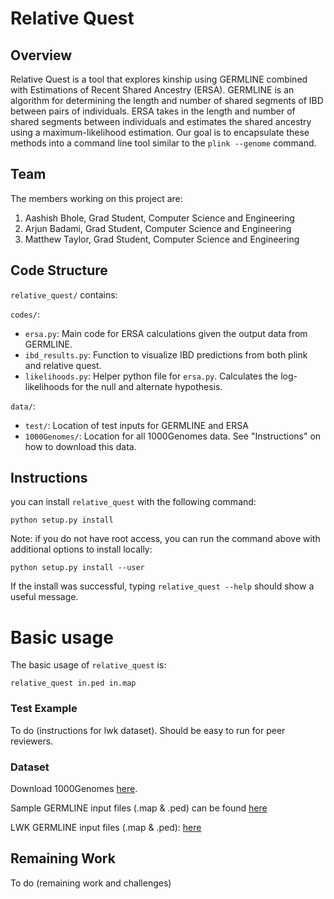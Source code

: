 # Relative Quest

## Overview
Relative Quest is a tool that explores kinship using GERMLINE combined with Estimations of Recent Shared Ancestry (ERSA). GERMLINE is an algorithm for determining the length and number of shared segments of IBD between pairs of individuals. ERSA
takes in the length and number of shared segments between individuals and estimates the shared ancestry using a maximum-likelihood estimation. Our goal is to encapsulate these methods into a command line tool similar to the ```plink --genome``` command. 

## Team
The members working on this project are:
1. Aashish Bhole, Grad Student, Computer Science and Engineering
2. Arjun Badami, Grad Student, Computer Science and Engineering
3. Matthew Taylor, Grad Student, Computer Science and Engineering

## Code Structure
```relative_quest/``` contains:

```codes/```:

- ```ersa.py```: Main code for ERSA calculations given the output data from GERMLINE. 
- ```ibd_results.py```: Function to visualize IBD predictions from both plink and relative quest. 
- ```likelihoods.py```: Helper python file for `ersa.py`. Calculates the log-likelihoods for the null and alternate hypothesis. 

```data/```:

- ```test/```: Location of test inputs for GERMLINE and ERSA 
- ```1000Genomes/```: Location for all 1000Genomes data. See "Instructions" on how to download this data.

## Instructions

you can install `relative_quest` with the following command:

```
python setup.py install
```

Note: if you do not have root access, you can run the command above with additional options to install locally:
```
python setup.py install --user
```

If the install was successful, typing `relative_quest --help` should show a useful message.

# Basic usage

The basic usage of `relative_quest` is:

```
relative_quest in.ped in.map
```


### Test Example

To do (instructions for lwk dataset). Should be easy to run for peer reviewers.

### Dataset

Download 1000Genomes [here](https://drive.google.com/file/d/1CPK7M0g62NIsAbrEgZ3WhLuMi04KhnXu/view?usp=sharing).

Sample GERMLINE input files (.map & .ped) can be found [here](https://drive.google.com/file/d/1Hzw5Z9CKX2gBfwGjbbKBB7des02fDM8y/view?usp=sharing)

LWK GERMLINE input files (.map & .ped): [here](https://drive.google.com/file/d/1ybhXOl5O1cu3g8gcYnR5w41RaI6PtfWS/view?usp=sharing)

## Remaining Work

To do (remaining work and challenges)
